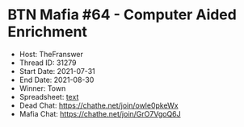 # BTN Mafia #64 - Computer Aided Enrichment

* Host: TheFranswer
* Thread ID: 31279
* Start Date: 2021-07-31
* End Date: 2021-08-30
* Winner: Town
* Spreadsheet: [text](../../../../raw/main/btn/64/spreadsheet.md)
* Dead Chat: https://chathe.net/join/owle0pkeWx
* Mafia Chat: https://chathe.net/join/GrO7VgoQ6J
